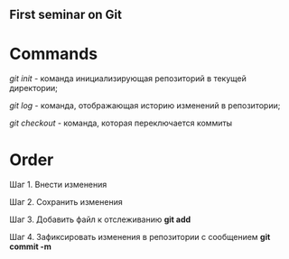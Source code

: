 ## First seminar on Git

# Commands  

*git init* - команда инициализирующая репозиторий в текущей директории;

*git log* -  команда, отображающая историю изменений в репозитории;

*git checkout* - команда, которая переключается коммиты

# Order

Шаг 1. Внести изменения

Шаг 2. Сохранить изменения

Шаг 3. Добавить файл к отслеживанию **git add <file>**

Шаг 4. Зафиксировать изменения в репозитории с сообщением **git commit -m <file>**